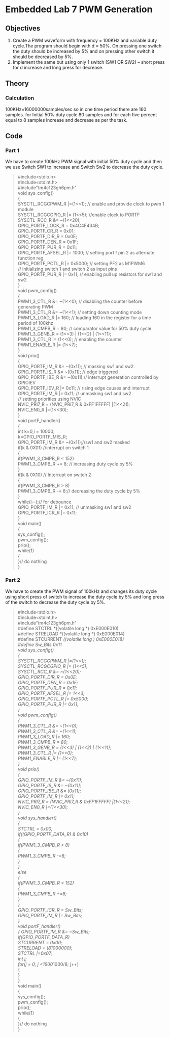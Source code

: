 # Embedded Lab 7 PWM Generation
## Objectives
1. Create a PWM waveform with frequency = 100KHz and variable duty cycle.The program should begin with d = 50%.
   On pressing one switch the duty should be increased by 5% and on pressing other switch it should be decreased by 5%.
2. Implement the same but using only 1 switch (SW1 OR SW2) – short press for d increase and long press for decrease.
   
## Theory
### Calculation
100KHz=16000000samples/sec
so in one time period there are 160 samples.
for Initial 50% duty cycle 80 samples and for each five percent equal to 8 samples increase and decrease as per the task.
## Code
 ### Part 1

 We have to create 100kHz PWM signal with initial 50% duty cycle and then we use Switch SW1 to increase and Switch Sw2 to decrease the duty cycle.
 >#include<stdio.h><br>
#include<stdint.h><br>
#include"tm4c123gh6pm.h"<br>
void sys_config()<br>
{<br>
    SYSCTL_RCGCPWM_R |=(1<<1);    // enable and provide clock to pwm 1 module<br>
    SYSCTL_RCGCGPIO_R |= (1<<5);  //enable clock to PORTF<br>
    SYSCTL_RCC_R &= ~(1<<20);<br>
    GPIO_PORTF_LOCK_R = 0x4C4F434B;<br>
GPIO_PORTF_CR_R = 0x01;<br>
GPIO_PORTF_DIR_R = 0x0E;<br>
GPIO_PORTF_DEN_R = 0x1F;<br>
GPIO_PORTF_PUR_R = 0x11;<br>
    GPIO_PORTF_AFSEL_R |= 1000;          // setting port f pin 2 as alternate function reg<br>
    GPIO_PORTF_PCTL_R |= 0x5000; // setting PF2 as M1PWM6<br>
    // initializing switch 1 and switch 2 as input pins<br>
    GPIO_PORTF_PUR_R |= 0x11; // enabling pull up resistors for sw1 and sw2<br>
}<br>
void pwm_config()<br>
{ <br>  PWM1_3_CTL_R &= ~(1<<0); // disabling the counter before generating PWM<br>
    PWM1_3_CTL_R &= ~(1<<1); // setting down counting mode<br>
    PWM1_3_LOAD_R |= 160; // loading 160 in the register for a time period of 100khz<br>
    PWM1_3_CMPB_R = 80;   // comparator value for 50% duty cycle<br>
    PWM1_3_GENB_R = (1<<3) | (1<<2) | (1<<11);<br>
    PWM1_3_CTL_R |= (1<<0); // enabling the counter<br>
    PWM1_ENABLE_R |= (1<<7);<br>
}<br>
void prio()<br>
{<br>
    GPIO_PORTF_IM_R &= ~(0x11); // masking sw1 and sw2.<br>
    GPIO_PORTF_IS_R &= ~(0x11); // edge triggered<br>
    GPIO_PORTF_IBE_R &= ~(0x11);// interrupt generation controlled by GPIOIEV<br>
    GPIO_PORTF_IEV_R |= 0x11; // rising edge causes and interrupt<br>
    GPIO_PORTF_IM_R |= 0x11;  // unmasking sw1 and sw2<br>
    // setting priorities using NVIC<br>
    NVIC_PRI7_R = (NVIC_PRI7_R & 0xFF1FFFFF) |(1<<21);<br>
    NVIC_EN0_R |=(1<<30);<br>
}<br>
void portF_handler()<br>
{<br> int k=0,i = 10000;<br>
    k=GPIO_PORTF_MIS_R;<br>
    GPIO_PORTF_IM_R &= ~(0x11);//sw1 and sw2 masked<br>
    if(k & 0X01) //interrupt on switch 1<br>
    {<br>
        if(PWM1_3_CMPB_R < 152)<br>
            PWM1_3_CMPB_R += 8; // increasing duty cycle by 5%<br>
    }<br>
    if(k & 0X10) // Interrupt on switch 2<br>
    {<br>        if(PWM1_3_CMPB_R > 8)<br>
            PWM1_3_CMPB_R -= 8;// decreasing the duty cycle by 5%<br>
    }<br>
    while(i--);// for debounce<br>
    GPIO_PORTF_IM_R |= 0x11; // unmasking sw1 and sw2<br>
    GPIO_PORTF_ICR_R |= 0x11;<br>
}<br>
void main()<br>
{<br>
    sys_config();<br>
    pwm_config();<br>
    prio();<br>
    while(1)<br>{<br>}// do nothing<br>
}<br>

### Part 2

We have to create the PWM signal of 100kHz and changes its duty cycle using short press of switch to increase the duty cycle by 5% and long press of the switch to decrease the duty cycle by 5%.
> #include<stdio.h><br>
#include<stdint.h><br>
#include"tm4c123gh6pm.h"<br>
#define STCTRL *((volatile long *) 0xE000E010)<br>
#define STRELOAD *((volatile long *) 0xE000E014)<br>
#define STCURRENT *((volatile long *) 0xE000E018)<br>
#define Sw_Bits 0x11<br>
void sys_config()<br>
{<br>
    SYSCTL_RCGCPWM_R |=(1<<1);<br>
    SYSCTL_RCGCGPIO_R |= (1<<5);<br>
    SYSCTL_RCC_R &= ~(1<<20);<br>
GPIO_PORTF_DIR_R = 0x0E;<br>
GPIO_PORTF_DEN_R = 0x1F;<br>
GPIO_PORTF_PUR_R = 0x11;<br>
    GPIO_PORTF_AFSEL_R |= 1<<3;<br>
    GPIO_PORTF_PCTL_R |= 0x5000;<br>
GPIO_PORTF_PUR_R |= 0x11;<br>
}<br>
void pwm_config()<br>
{ <br>  PWM1_3_CTL_R &= ~(1<<0);<br>
    PWM1_3_CTL_R &= ~(1<<1);<br>
    PWM1_3_LOAD_R |= 160;<br>
    PWM1_3_CMPB_R = 80;<br>
    PWM1_3_GENB_R = (1<<3) | (1<<2) | (1<<11);<br>
    PWM1_3_CTL_R |= (1<<0);<br>
    PWM1_ENABLE_R |= (1<<7);<br>
}<br>
void prio()<br>
{<br>
    GPIO_PORTF_IM_R &= ~(0x11);<br>
    GPIO_PORTF_IS_R &= ~(0x11);<br>
    GPIO_PORTF_IBE_R &= (0x11);<br>
    GPIO_PORTF_IM_R |= 0x11;<br>
    NVIC_PRI7_R = (NVIC_PRI7_R & 0xFF1FFFFF) |(1<<21);<br>
    NVIC_EN0_R |=(1<<30);<br>
}<br>
void sys_handler()<br>
{<br>
    STCTRL = 0x00;<br>
        if((GPIO_PORTF_DATA_R) & 0x10)<br>
            {<br>
                if(PWM1_3_CMPB_R > 8)<br>
                {<br>
                    PWM1_3_CMPB_R -=8;<br>
                }<br>
            }<br>
        else<br>
            {<br>
                if(PWM1_3_CMPB_R < 152)<br>
                {<br>
                    PWM1_3_CMPB_R +=8;<br>
                }<br>
            }<br>
        GPIO_PORTF_ICR_R = Sw_Bits;<br>
        GPIO_PORTF_IM_R |= Sw_Bits;<br>
}<br>
void portF_handler()<br>
{  GPIO_PORTF_IM_R &= ~Sw_Bits;<br>
    if(GPIO_PORTF_DATA_R)<br>
    STCURRENT = 0x00;<br>
    STRELOAD = (8*1000000);<br>
    STCTRL |=0x07;<br>
    int j;<br>
    for(j = 0; j <1600*1000/8; j++)<br>{<br>}<br>
}<br>
void main()<br>
 {<br>
    sys_config();<br>
    pwm_config();<br>
    prio();<br>
    while(1)<br>{<br>}// do nothing<br>
}<br>






